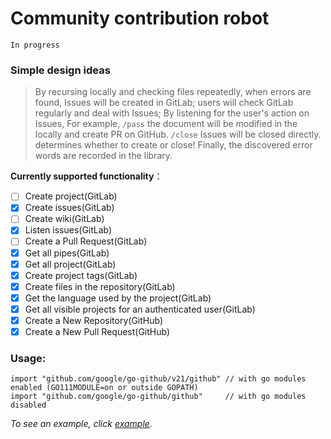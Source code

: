 # Community contribution robot

`In progress`

### Simple design ideas

> By recursing locally and checking files repeatedly, when errors are found,
Issues will be created in GitLab; users will check GitLab regularly and deal 
with Issues; By listening for the user's action on Issues, For example, `/pass` the 
document will be modified in the locally and create PR on GitHub. `/close` Issues will 
be closed directly. determines whether to create or close! Finally, the 
discovered error words are recorded in the library.


**Currently supported functionality**：

- [ ] Create project(GitLab)
- [x] Create issues(GitLab)
- [ ] Create wiki(GitLab)
- [x] Listen issues(GitLab)
- [ ] Create a Pull Request(GitLab)
- [x] Get all pipes(GitLab)
- [x] Get all project(GitLab)
- [x] Create project tags(GitLab)
- [x] Create files in the repository(GitLab)
- [x] Get the language used by the project(GitLab)
- [x] Get all visible projects for an authenticated user(GitLab)
- [x] Create a New Repository(GitHub)
- [x] Create a New Pull Request(GitHub)

### Usage:

```shell
import "github.com/google/go-github/v21/github"	// with go modules enabled (GO111MODULE=on or outside GOPATH)
import "github.com/google/go-github/github"     // with go modules disabled
```

*To see an example, click [example](http://58.210.98.198:8888/Honorable_contributor/Clean_robot/tree/master/go-gitlab-master/examples).*